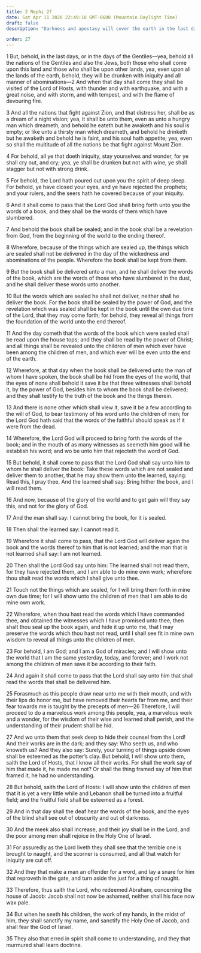```yaml
---
title: 2 Nephi 27
date: Sat Apr 11 2020 22:49:10 GMT-0600 (Mountain Daylight Time)
draft: false
description: "Darkness and apostasy will cover the earth in the last days—The Book of Mormon will come forth—Three witnesses will testify of the book—The learned man will say he cannot read the sealed book—The Lord will do a marvelous work and a wonder—Compare Isaiah 29. About 559–545 B.C."

order: 27
---
```

    
1 But, behold, in the last days, or in the days of the Gentiles—yea, behold all the nations of the Gentiles and also the Jews, both those who shall come upon this land and those who shall be upon other lands, yea, even upon all the lands of the earth, behold, they will be drunken with iniquity and all manner of abominations—2 And when that day shall come they shall be visited of the Lord of Hosts, with thunder and with earthquake, and with a great noise, and with storm, and with tempest, and with the flame of devouring fire.

3 And all the nations that fight against Zion, and that distress her, shall be as a dream of a night vision; yea, it shall be unto them, even as unto a hungry man which dreameth, and behold he eateth but he awaketh and his soul is empty; or like unto a thirsty man which dreameth, and behold he drinketh but he awaketh and behold he is faint, and his soul hath appetite; yea, even so shall the multitude of all the nations be that fight against Mount Zion.

4 For behold, all ye that doeth iniquity, stay yourselves and wonder, for ye shall cry out, and cry; yea, ye shall be drunken but not with wine, ye shall stagger but not with strong drink.

5 For behold, the Lord hath poured out upon you the spirit of deep sleep. For behold, ye have closed your eyes, and ye have rejected the prophets; and your rulers, and the seers hath he covered because of your iniquity.

6 And it shall come to pass that the Lord God shall bring forth unto you the words of a book, and they shall be the words of them which have slumbered.

7 And behold the book shall be sealed; and in the book shall be a revelation from God, from the beginning of the world to the ending thereof.

8 Wherefore, because of the things which are sealed up, the things which are sealed shall not be delivered in the day of the wickedness and abominations of the people. Wherefore the book shall be kept from them.

9 But the book shall be delivered unto a man, and he shall deliver the words of the book, which are the words of those who have slumbered in the dust, and he shall deliver these words unto another.

10 But the words which are sealed he shall not deliver, neither shall he deliver the book. For the book shall be sealed by the power of God, and the revelation which was sealed shall be kept in the book until the own due time of the Lord, that they may come forth; for behold, they reveal all things from the foundation of the world unto the end thereof.

11 And the day cometh that the words of the book which were sealed shall be read upon the house tops; and they shall be read by the power of Christ; and all things shall be revealed unto the children of men which ever have been among the children of men, and which ever will be even unto the end of the earth.

12 Wherefore, at that day when the book shall be delivered unto the man of whom I have spoken, the book shall be hid from the eyes of the world, that the eyes of none shall behold it save it be that three witnesses shall behold it, by the power of God, besides him to whom the book shall be delivered; and they shall testify to the truth of the book and the things therein.

13 And there is none other which shall view it, save it be a few according to the will of God, to bear testimony of his word unto the children of men; for the Lord God hath said that the words of the faithful should speak as if it were from the dead.

14 Wherefore, the Lord God will proceed to bring forth the words of the book; and in the mouth of as many witnesses as seemeth him good will he establish his word; and wo be unto him that rejecteth the word of God.

15 But behold, it shall come to pass that the Lord God shall say unto him to whom he shall deliver the book: Take these words which are not sealed and deliver them to another, that he may show them unto the learned, saying: Read this, I pray thee. And the learned shall say: Bring hither the book, and I will read them.

16 And now, because of the glory of the world and to get gain will they say this, and not for the glory of God.

17 And the man shall say: I cannot bring the book, for it is sealed.

18 Then shall the learned say: I cannot read it.

19 Wherefore it shall come to pass, that the Lord God will deliver again the book and the words thereof to him that is not learned; and the man that is not learned shall say: I am not learned.

20 Then shall the Lord God say unto him: The learned shall not read them, for they have rejected them, and I am able to do mine own work; wherefore thou shalt read the words which I shall give unto thee.

21 Touch not the things which are sealed, for I will bring them forth in mine own due time; for I will show unto the children of men that I am able to do mine own work.

22 Wherefore, when thou hast read the words which I have commanded thee, and obtained the witnesses which I have promised unto thee, then shalt thou seal up the book again, and hide it up unto me, that I may preserve the words which thou hast not read, until I shall see fit in mine own wisdom to reveal all things unto the children of men.

23 For behold, I am God; and I am a God of miracles; and I will show unto the world that I am the same yesterday, today, and forever; and I work not among the children of men save it be according to their faith.

24 And again it shall come to pass that the Lord shall say unto him that shall read the words that shall be delivered him.

25 Forasmuch as this people draw near unto me with their mouth, and with their lips do honor me, but have removed their hearts far from me, and their fear towards me is taught by the precepts of men—26 Therefore, I will proceed to do a marvelous work among this people, yea, a marvelous work and a wonder, for the wisdom of their wise and learned shall perish, and the understanding of their prudent shall be hid.

27 And wo unto them that seek deep to hide their counsel from the Lord! And their works are in the dark; and they say: Who seeth us, and who knoweth us? And they also say: Surely, your turning of things upside down shall be esteemed as the potter’s clay. But behold, I will show unto them, saith the Lord of Hosts, that I know all their works. For shall the work say of him that made it, he made me not? Or shall the thing framed say of him that framed it, he had no understanding.

28 But behold, saith the Lord of Hosts: I will show unto the children of men that it is yet a very little while and Lebanon shall be turned into a fruitful field; and the fruitful field shall be esteemed as a forest.

29 And in that day shall the deaf hear the words of the book, and the eyes of the blind shall see out of obscurity and out of darkness.

30 And the meek also shall increase, and their joy shall be in the Lord, and the poor among men shall rejoice in the Holy One of Israel.

31 For assuredly as the Lord liveth they shall see that the terrible one is brought to naught, and the scorner is consumed, and all that watch for iniquity are cut off.

32 And they that make a man an offender for a word, and lay a snare for him that reproveth in the gate, and turn aside the just for a thing of naught.

33 Therefore, thus saith the Lord, who redeemed Abraham, concerning the house of Jacob: Jacob shall not now be ashamed, neither shall his face now wax pale.

34 But when he seeth his children, the work of my hands, in the midst of him, they shall sanctify my name, and sanctify the Holy One of Jacob, and shall fear the God of Israel.

35 They also that erred in spirit shall come to understanding, and they that murmured shall learn doctrine.
